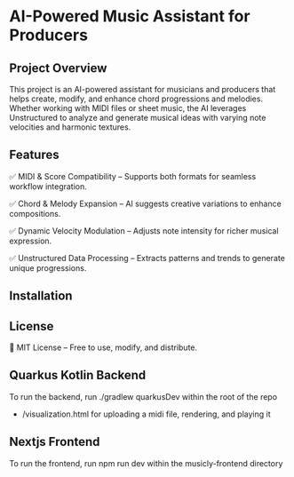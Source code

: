 # AI-Powered Music Assistant for Producers
## Project Overview
This project is an AI-powered assistant for musicians and producers that helps create, modify, and enhance chord progressions and melodies. Whether working with MIDI files or sheet music, the AI leverages Unstructured to analyze and generate musical ideas with varying note velocities and harmonic textures.

## Features
✅ MIDI & Score Compatibility – Supports both formats for seamless workflow integration.

✅ Chord & Melody Expansion – AI suggests creative variations to enhance compositions.

✅ Dynamic Velocity Modulation – Adjusts note intensity for richer musical expression.

✅ Unstructured Data Processing – Extracts patterns and trends to generate unique progressions.


## Installation
<TODO>

## License
📜 MIT License – Free to use, modify, and distribute.

## Quarkus Kotlin Backend
To run the backend, run ./gradlew quarkusDev within the root of the repo
- /visualization.html for uploading a midi file, rendering, and playing it

## Nextjs Frontend
To run the frontend, run npm run dev within the musicly-frontend directory

